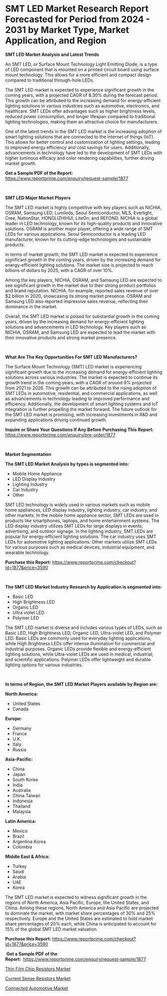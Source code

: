 <p><h1>SMT LED Market Research Report Forecasted for Period from 2024 -  2031 by Market Type, Market Application, and Region</h1></p><p><strong>SMT LED Market Analysis and Latest Trends</strong></p>
<p><p>An SMT LED, or Surface Mount Technology Light Emitting Diode, is a type of LED component that is mounted on a printed circuit board using surface mount technology. This allows for a more efficient and compact design compared to traditional through-hole LEDs.</p><p>The SMT LED market is expected to experience significant growth in the coming years, with a projected CAGR of 8.30% during the forecast period. This growth can be attributed to the increasing demand for energy-efficient lighting solutions in various industries such as automotive, electronics, and healthcare. SMT LEDs offer advantages such as higher brightness levels, reduced power consumption, and longer lifespan compared to traditional lighting technologies, making them an attractive choice for manufacturers.</p><p>One of the latest trends in the SMT LED market is the increasing adoption of smart lighting solutions that are connected to the internet of things (IoT). This allows for better control and customization of lighting settings, leading to improved energy efficiency and cost savings for users. Additionally, advancements in technology have led to the development of SMT LEDs with higher luminous efficacy and color rendering capabilities, further driving market growth.</p></p>
<p><strong>Get a Sample PDF of the Report:&nbsp;</strong> <a href="https://www.reportprime.com/enquiry/request-sample/1877">https://www.reportprime.com/enquiry/request-sample/1877</a></p>
<p>&nbsp;</p>
<p><strong>SMT LED Major Market Players</strong></p>
<p><p>The SMT LED market is highly competitive with key players such as NICHIA, OSRAM, Samsung LED, Lumileds, Seoul Semiconductor, MLS, Everlight, Cree, NationStar, HONGLIZHIHUI, LiteOn, and REFOND. NICHIA is a global leader in LED technology, known for its high-quality products and innovative solutions. OSRAM is another major player, offering a wide range of SMT LEDs for various applications. Seoul Semiconductor is a leading LED manufacturer, known for its cutting-edge technologies and sustainable products.</p><p>In terms of market growth, the SMT LED market is expected to experience significant growth in the coming years, driven by the increasing demand for energy-efficient lighting solutions. The market size is projected to reach billions of dollars by 2025, with a CAGR of over 10%.</p><p>Among the key players, NICHIA, OSRAM, and Samsung LED are expected to see significant growth in the market due to their strong product portfolios and brand reputation. NICHIA, for example, reported sales revenue of over $2 billion in 2020, showcasing its strong market presence. OSRAM and Samsung LED also reported impressive sales revenue, reflecting their dominance in the market.</p><p>Overall, the SMT LED market is poised for substantial growth in the coming years, driven by the increasing demand for energy-efficient lighting solutions and advancements in LED technology. Key players such as NICHIA, OSRAM, and Samsung LED are expected to lead the market with their innovative products and strong market presence.</p></p>
<p>&nbsp;</p>
<p><strong>What Are The Key Opportunities For SMT LED Manufacturers?</strong></p>
<p><p>The Surface Mount Technology (SMT) LED market is experiencing significant growth due to the increasing demand for energy-efficient lighting solutions across various industries. The market is expected to continue its growth trend in the coming years, with a CAGR of around 9% projected from 2021 to 2026. This growth can be attributed to the rising adoption of SMT LEDs in automotive, residential, and commercial applications, as well as advancements in technology leading to improved performance and efficiency. Additionally, the development of smart lighting systems and IoT integration is further propelling the market forward. The future outlook for the SMT LED market is promising, with increasing investments in R&D and expanding applications driving continued growth.</p></p>
<p><strong>Inquire or Share Your Questions If Any Before Purchasing This Report:</strong> <a href="https://www.reportprime.com/enquiry/pre-order/1877">https://www.reportprime.com/enquiry/pre-order/1877</a></p>
<p>&nbsp;</p>
<p><strong>Market Segmentation</strong></p>
<p><strong>The SMT LED Market Analysis by types is segmented into:</strong></p>
<p><ul><li>Mobile Home Appliance</li><li>LED Display Industry</li><li>Lighting Industry</li><li>Car Industry</li><li>Other</li></ul></p>
<p><p>SMT LED technology is widely used in various markets such as mobile home appliances, LED display industry, lighting industry, car industry, and other markets. In the mobile home appliance sector, SMT LEDs are used in products like smartphones, laptops, and home entertainment systems. The LED display industry utilizes SMT LEDs for large displays in events, advertising, and outdoor signage. In the lighting industry, SMT LEDs are popular for energy-efficient lighting solutions. The car industry uses SMT LEDs for automotive lighting applications. Other markets utilize SMT LEDs for various purposes such as medical devices, industrial equipment, and wearable technology.</p></p>
<p><strong>Purchase this Report:&nbsp;</strong><a href="https://www.reportprime.com/checkout?id=1877&price=3590">https://www.reportprime.com/checkout?id=1877&price=3590</a></p>
<p>&nbsp;</p>
<p><strong>The SMT LED Market Industry Research by Application is segmented into:</strong></p>
<p><ul><li>Basic LED</li><li>High Brightness LED</li><li>Organic LED</li><li>Ultra violet LED</li><li>Polymer LED</li></ul></p>
<p><p>The SMT LED market is diverse and includes various types of LEDs, such as Basic LED, High Brightness LED, Organic LED, Ultra-violet LED, and Polymer LED. Basic LEDs are commonly used for everyday lighting applications, while High Brightness LEDs offer intense illumination for commercial and industrial purposes. Organic LEDs provide flexible and energy-efficient lighting solutions, while Ultra-violet LEDs are used in medical, industrial, and scientific applications. Polymer LEDs offer lightweight and durable lighting options for various industries.</p></p>
<p>&nbsp;</p>
<p><strong>In terms of Region, the SMT LED Market Players available by Region are:</strong></p>
<p>
    <p> <strong> North America: </strong>
        <ul>
            <li>United States</li>
            <li>Canada</li>
        </ul>
        </p> 
    <p> <strong> Europe: </strong>
        <ul>
            <li>Germany</li>
            <li>France</li>
            <li>U.K.</li>
            <li>Italy</li>
            <li>Russia</li>
        </ul>
        </p> 
    <p> <strong> Asia-Pacific: </strong>
        <ul>
            <li>China</li>
            <li>Japan</li>
            <li>South Korea</li>
            <li>India</li>
            <li>Australia</li>
            <li>China Taiwan</li>
            <li>Indonesia</li>
            <li>Thailand</li>
            <li>Malaysia</li>
        </ul>
        </p> 
    <p> <strong> Latin America: </strong>
        <ul>
            <li>Mexico</li>
            <li>Brazil</li>
            <li>Argentina Korea</li>
            <li>Colombia</li>
        </ul>
        </p> 
    <p> <strong> Middle East & Africa: </strong>
        <ul>
            <li>Turkey</li>
            <li>Saudi</li>
            <li>Arabia</li>
            <li>UAE</li>
            <li>Korea</li>
        </ul>
    </p>
    </p>
<p><p>The SMT LED market is expected to witness significant growth in the regions of North America, Asia Pacific, Europe, the United States, and China. Among these regions, North America and Asia Pacific are projected to dominate the market, with market share percentages of 30% and 25% respectively. Europe and the United States are estimated to hold market share percentages of 20% each, while China is anticipated to account for 15% of the global SMT LED market valuation.</p></p>
<p><strong>Purchase this Report: </strong><a href="https://www.reportprime.com/checkout?id=1877&price=3590">https://www.reportprime.com/checkout?id=1877&price=3590</a></p>
<p>&nbsp;<strong>Get a Sample PDF of the Report:&nbsp;&nbsp;</strong><a href="https://www.reportprime.com/enquiry/request-sample/1877">https://www.reportprime.com/enquiry/request-sample/1877</a></p>
<p><strong></strong></p>
<p><p><a href="https://github.com/derrinmiltonellis35gcl/Market-Research-Report-List-2/blob/main/thin-film-chip-resistors-market.md">Thin Film Chip Resistors Market</a></p><p><a href="https://github.com/Chiragrp22/Market-Research-Report-List-3/blob/main/current-sense-resistors-market.md">Current Sense Resistors Market</a></p><p><a href="https://issuu.com/reportprime-2/docs/connected-automotive-market-size-2030.pptx">Connected Automotive Market</a></p></p>